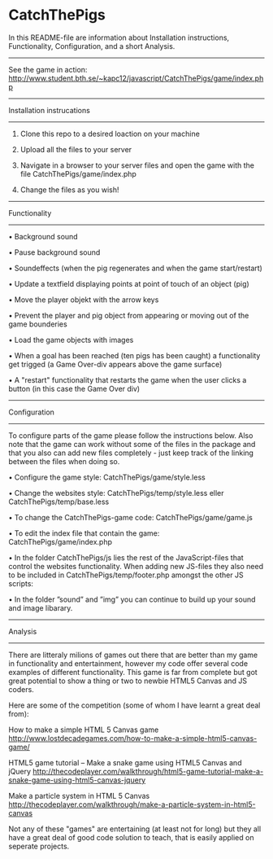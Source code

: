 CatchThePigs
============
In this README-file are information about Installation instructions, Functionality, Configuration, and a short Analysis.
***************************
See the game in action: http://www.student.bth.se/~kapc12/javascript/CatchThePigs/game/index.php
***************************
Installation instrucations
***************************
1. Clone this repo to a desired loaction on your machine

2. Upload all the files to your server

3. Navigate in a browser to your server files and open the game with the file CatchThePigs/game/index.php

4. Change the files as you wish!

***************************
Functionality
***************************
• Background sound

•	Pause background sound 

•	Soundeffects (when the pig regenerates and when the game start/restart) 

•	Update a textfield displaying points at point of touch of an object (pig)

•	Move the player objekt with the arrow keys

•	Prevent the player and pig object from appearing or moving out of the game bounderies

•	Load the game objects with images

•	When a goal has been reached (ten pigs has been caught) a functionality get trigged (a Game Over-div appears above the game surface)

•	A "restart" functionality that restarts the game when the user clicks a button (in this case the Game Over div)

***************************
Configuration
***************************
To configure parts of the game please follow the instructions below. Also note that the game can work without some of the files in the package and that you also can add new files completely - just keep track of the linking between the files when doing so.

• Configure the game style: CatchThePigs/game/style.less

•	Change the websites style: CatchThePigs/temp/style.less eller CatchThePigs/temp/base.less

•	To change the CatchThePigs-game code: CatchThePigs/game/game.js

•	To edit the index file that contain the game: CatchThePigs/game/index.php

•	In the folder CatchThePigs/js lies the rest of the JavaScript-files that control the websites functionality. When adding new JS-files they also need to be included in CatchThePigs/temp/footer.php amongst the other JS scripts: 

<script src="../js/jquery.js"></script>

<script src="main.js"></script>

<script src="../js/your_new_js_file.js"></script>


•	In the folder ”sound” and ”img” you can continue to build up your sound and image libarary. 


***************************
Analysis
***************************
There are litteraly milions of games out there that are better than my game in functionality and entertainment,
however my code offer several code examples of different functionality. 
This game is far from complete but got great potential to show a thing or two to newbie HTML5 Canvas and JS coders.

Here are some of the competition (some of whom I have learnt a great deal from):

How to make a simple HTML 5 Canvas game
http://www.lostdecadegames.com/how-to-make-a-simple-html5-canvas-game/

HTML5 game tutorial – Make a snake game using HTML5 Canvas and jQuery
http://thecodeplayer.com/walkthrough/html5-game-tutorial-make-a-snake-game-using-html5-canvas-jquery

Make a particle system in HTML 5 Canvas
http://thecodeplayer.com/walkthrough/make-a-particle-system-in-html5-canvas


Not any of these "games" are entertaining (at least not for long) but they all have a great deal of good code solution to teach, that is easily applied on seperate projects.
